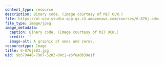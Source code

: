 ```yaml
---
content_type: resource
description: Binary code. (Image courtesy of MIT OCW.)
file: https://ol-ocw-studio-app-qa.s3.amazonaws.com/courses/6-876j-advanced-topics-in-cryptography-spring-2003/9b5794467907520360c1e6fea0b39e1f_6-876js03.jpg
file_type: image/jpeg
image_metadata:
  caption: Binary code. (Image courtesy of MIT OCW.)
  credit: ''
  image-alt: A graphic of ones and zeros.
resourcetype: Image
title: 6-876js03.jpg
uid: 9b579446-7907-5203-60c1-e6fea0b39e1f
---
```

